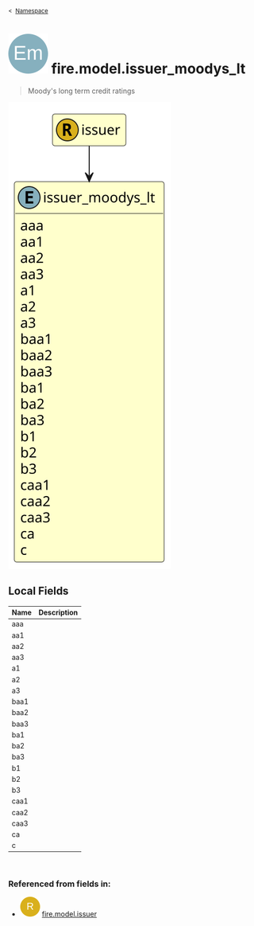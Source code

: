 <sub>&lt;&nbsp; [Namespace](index.md)</sub>
# <img src='images/enumType-lg.svg'/> fire.model.issuer_moodys_lt
>  
>Moody's long term credit ratings
> 
<img src='images/fire.model.issuer_moodys_lt.svg'/>


## Local Fields


| Name        | Description |
| ----------- | ----------- |
| aaa |   |
| aa1 |   |
| aa2 |   |
| aa3 |   |
| a1 |   |
| a2 |   |
| a3 |   |
| baa1 |   |
| baa2 |   |
| baa3 |   |
| ba1 |   |
| ba2 |   |
| ba3 |   |
| b1 |   |
| b2 |   |
| b3 |   |
| caa1 |   |
| caa2 |   |
| caa3 |   |
| ca |   |
| c |   |

<br/>

### Referenced from fields in:
- <img src='images/recordType.svg'/> [fire.model.issuer](UDT-fire.model.issuer.md)
